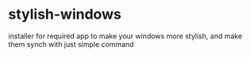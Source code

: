# stylish-windows
installer for required app to make your windows more stylish, and make them synch with just simple command 
